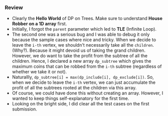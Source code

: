 ### Review
* Clearly the **Hello World** of DP on Trees. Make sure to understand **House Robber on a 1D array** first.
* Initially, I forgot the `parent` parameter which led to **TLE** (Infinite Loop).
* The second one was a serious bug and I was able to debug it only because the sample cases where nice and tricky. When we decide to leave the `i-th` vertex, we shouldn't necessarily take all the `children`. (Why?). Because it might devoid us of taking the grand children. However, we do want to take the profit from the subtree of all the children. Hence, I declared a new array `dp_subtree` which gives the maximum coins that can be robbed from the `i-th` subtree (regardless of whether we take it or not).
* Naturallly, `dp_subtree[i] = max(dp_include[i], dp_exclude[i])`. So, when we decide to leave the `i-th` vertex, we can just accumulate the profit of all the subtrees rooted at the children via this array. 
* Of course, we could have done this without creating an array. However, I wanted to keep things self-explanatory for the first time.
* Looking on the bright side, I did clear all the test cases on the first submission.

